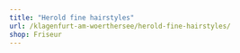 ```yaml
---
title: "Herold fine hairstyles"
url: /klagenfurt-am-woerthersee/herold-fine-hairstyles/
shop: Friseur
---
```

